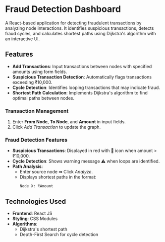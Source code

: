 # Fraud Detection Dashboard

A React-based application for detecting fraudulent transactions by analyzing node interactions. It identifies suspicious transactions, detects fraud cycles, and calculates shortest paths using Dijkstra's algorithm with an interactive UI.

## Features

- **Add Transactions**: Input transactions between nodes with specified amounts using form fields.
- **Suspicious Transaction Detection**: Automatically flags transactions exceeding ₹10,000.
- **Cycle Detection**: Identifies looping transactions that may indicate fraud.
- **Shortest Path Calculation**: Implements Dijkstra's algorithm to find optimal paths between nodes.

### Transaction Management
1. Enter **From Node**, **To Node**, and **Amount** in input fields.
2. Click _Add Transaction_ to update the graph.

### Fraud Detection Features
- **Suspicious Transactions**: Displayed in red with 🚩 icon when amount > ₹10,000.
- **Cycle Detection**: Shows warning message ⚠️ when loops are identified.
- **Path Analysis**:
  - Enter source node ➡ Click _Analyze_.
  - Displays shortest paths in the format:
    ```
    Node X: ₹Amount
    ```

## Technologies Used

- **Frontend**: React JS
- **Styling**: CSS Modules
- **Algorithms**:
  - Dijkstra's shortest path
  - Depth-First Search for cycle detection
